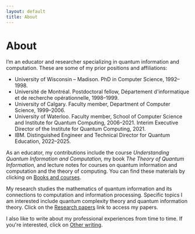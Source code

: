 ```yaml
---
layout: default
title: About
---
```


# About

I’m an educator and researcher specializing in quantum information and computation. These are some of my prior positions and affiliations:

- University of Wisconsin – Madison. PhD in Computer Science, 1992–1998.
- Université de Montréal. Postdoctoral fellow, Département d'informatique et de recherche opérationnelle, 1998–1999.
- University of Calgary. Faculty member, Department of Computer Science, 1999–2006.
- University of Waterloo. Faculty member, School of Computer Science and Institute for Quantum Computing, 2006–2021. Interim Executive Director of the Institute for Quantum Computing, 2021.
- IBM. Distinguished Engineer and Technical Director for Quantum Education, 2022–2025.

As an educator, my contributions include the course *Understanding Quantum Information and Computation,* my book *The Theory of Quantum Information,* and lecture notes for courses on quantum information and computation and the theory of computing. You can find these materials by clicking on <a href="{{ '/books-and-courses.html' | relative_url }}">Books and courses</a>.

My research studies the mathematics of quantum information and its connections to computation and information processing. Specific topics I am interested include quantum complexity theory and quantum information theory. Click on the <a href="{{ '/research-papers.html' | relative_url }}">Research papers</a> link to access my papers.

I also like to write about my professional experiences from time to time. If you're interested, click on <a href="{{ '/other-writing.html' | relative_url }}">Other writing</a>.
